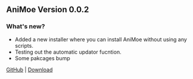 ## AniMoe Version 0.0.2

### What's new? 
- Added a new installer where you can install AniMoe without using any scripts.
- Testing out the automatic updator fucntion.
- Some pakcages bump

[GitHub](https://github.com/CosmicPredator/AniMoe) | [Download](https://github.com/CosmicPredator/AniMoe/releases/latest/)